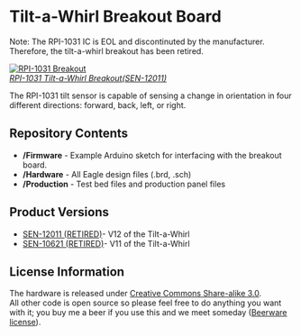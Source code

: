 Tilt-a-Whirl Breakout Board
=====================

Note: The RPI-1031 IC is EOL and discontinuted by the manufacturer. Therefore, the tilt-a-whirl breakout has been retired.

[![RPI-1031 Breakout](https://dlnmh9ip6v2uc.cloudfront.net/images/products/1/2/0/1/1/12011-01.jpg)  
*RPI-1031 Tilt-a-Whirl Breakout(SEN-12011)*](https://www.sparkfun.com/products/12011)

The RPI-1031 tilt sensor is capable of sensing a change in orientation in four different directions: forward, back, left, or right.

Repository Contents
-------------------
* **/Firmware** - Example Arduino sketch for interfacing with the breakout board. 
* **/Hardware** - All Eagle design files (.brd, .sch)
* **/Production** - Test bed files and production panel files

Product Versions
----------------
* [SEN-12011 (RETIRED)](https://www.sparkfun.com/products/12011)- V12 of the Tilt-a-Whirl
* [SEN-10621 (RETIRED)](https://www.sparkfun.com/products/10621)- V11 of the Tilt-a-Whirl

License Information
-------------------
The hardware is released under [Creative Commons Share-alike 3.0](http://creativecommons.org/licenses/by-sa/3.0/).  
All other code is open source so please feel free to do anything you want with it; 
you buy me a beer if you use this and we meet someday ([Beerware license](http://en.wikipedia.org/wiki/Beerware)).
